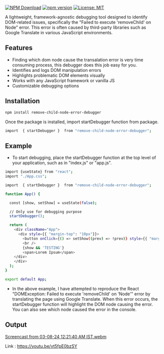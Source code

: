 
[![NPM Download](https://img.shields.io/npm/dt/remove-child-node-error-debugger.svg)](https://www.npmjs.com/package/remove-child-node-error-debugger)
[![npm version](https://badge.fury.io/js/remove-child-node-error-debugger.svg)](https://badge.fury.io/js/remove-child-node-error-debugger)
[![License: MIT](https://img.shields.io/badge/License-MIT-yellow.svg)](https://opensource.org/licenses/MIT)

A lightweight, framework-agnostic debugging tool designed to identify DOM-related issues, specifically the "Failed to execute 'removeChild' on Node" error. This error is often caused by third-party libraries such as Google Translate in various JavaScript environments.

## Features

- Finding which dom node cause the transalation error is very time consuming process, this debugger does this job easy for you.
- Identifies and logs DOM manipulation errors
- Highlights problematic DOM elements visually
- Works with any JavaScript framework or vanilla JS
- Customizable debugging options

## Installation

```bash
npm install remove-child-node-error-debugger
```

Once the package is installed, import startDebugger function from package. 

```bash 
import  { startDebugger }  from "remove-child-node-error-debugger";
```

## Example

- To start debugging, place the startDebugger function at the top level of your application, such as in "index.js" or "app.js".

```bash
import {useState} from "react";
import "./App.css";

import  { startDebugger }  from "remove-child-node-error-debugger";

function App() {

  const [show, setShow] = useState(false);

  // Only use for debugging purpose
  startDebugger();

  return (
    <div className="App">
      <div style={{ "margin-top": "10px"}}>
        <button onClick={() => setShow((prev) => !prev)} style={{ "margin-bottom": "15px"}}>Toggle Me</button>
        <br />
        {show && 'TESTING'}
        <span>Lorem Ipsum</span>
    </div>
    </div>
  );
}

export default App;
```
- In the above example, I have attempted to reproduce the React "DOMException: Failed to execute 'removeChild' on 'Node'" error by translating the page using Google Translate. When this error occurs, the startDebugger function will highlight the DOM node causing the error. You can also see which node caused the error in the console.

## Output

[Screencast from 03-08-24 12:21:40 AM IST.webm](https://github.com/user-attachments/assets/5d183b95-4c47-40aa-ab49-98e6542da485)

Link : https://youtu.be/vt5fpE0bzSY



